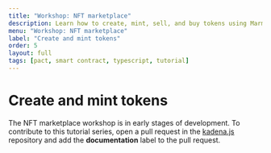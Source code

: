 ```yaml
---
title: "Workshop: NFT marketplace"
description: Learn how to create, mint, sell, and buy tokens using Marmalade marketplace smart contracts on the Kadena blockchain.
menu: "Workshop: NFT marketplace"
label: "Create and mint tokens"
order: 5
layout: full
tags: [pact, smart contract, typescript, tutorial]
---
```


# Create and mint tokens

The NFT marketplace workshop is in early stages of development. 
To contribute to this tutorial series, open a pull request in the [kadena.js](https://github.com/kadena-community/kadena.js) repository and add the **documentation** label to the pull request.
